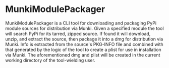# MunkiModulePackager
MunkiModulePackager is a CLI tool for downloading and packaging PyPi module sources for distribution via Munki.
Given a specified module the tool will search PyPi for its tarred, zipped source. If found it will download, unzip, and extract the source, then package it into a dmg for distribution via Munki. Info is extracted from the source's PKG-INFO file and combined with that generated by the logic of the tool to create a plist for use in installation via Munki. The aforementioned dmg and plist will be created in the current working directory of the tool-wielding user.
